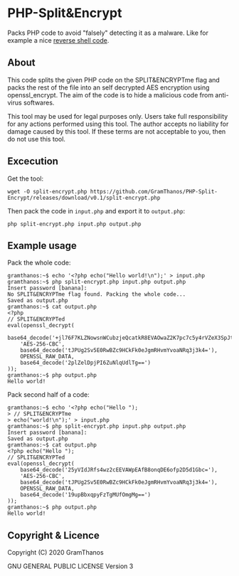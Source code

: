 # PHP-Split&Encrypt
Packs PHP code to avoid "falsely" detecting it as a malware.
Like for example a nice [reverse shell code](https://github.com/GramThanos/php-smart-reverse-shell).

## About
This code splits the given PHP code on the SPLIT&ENCRYPTme flag and 
packs the rest of the file into an self decrypted AES encryption using
openssl_encrypt. The aim of the code is to hide a malicious code from
anti-virus softwares.

This tool may be used for legal purposes only.  Users take full responsibility
for any actions performed using this tool.  The author accepts no liability
for damage caused by this tool.  If these terms are not acceptable to you, then
do not use this tool.

## Excecution
Get the tool:
```shell
wget -O split-encrypt.php https://github.com/GramThanos/PHP-Split-Encrypt/releases/download/v0.1/split-encrypt.php
```
Then pack the code in `input.php` and export it to `output.php`:
```shell
php split-encrypt.php input.php output.php
```

## Example usage
Pack the whole code:
```shell
gramthanos:~$ echo '<?php echo("Hello world!\n");' > input.php
gramthanos:~$ php split-encrypt.php input.php output.php
Insert password [banana]:
No SPLIT&ENCRYPTme flag found. Packing the whole code...
Saved as output.php
gramthanos:~$ cat output.php
<?php
// SPLIT&ENCRYPTed
eval(openssl_decrypt(
    base64_decode('+jl76F7KLZNowsnWCubzjeQcatkR8EVAOwaZ2K7pc7c5y4rVZeX3SpJt4mqJdKJv'),
    'AES-256-CBC',
    base64_decode('tJPUg2Sv5E0RwBZc9HCkFk0eJgmRHvmYvoaNRq3j3k4='),
    OPENSSL_RAW_DATA,
    base64_decode('2plZelDpjPI6ZuNlqUdlTg==')
));
gramthanos:~$ php output.php
Hello world!
```

Pack second half of a code:

```shell
gramthanos:~$ echo '<?php echo("Hello ");
> // SPLIT&ENCRYPTme
> echo("world!\n");' > input.php
gramthanos:~$ php split-encrypt.php input.php output.php
Insert password [banana]:
Saved as output.php
gramthanos:~$ cat output.php
<?php echo("Hello ");
// SPLIT&ENCRYPTed
eval(openssl_decrypt(
    base64_decode('25yVIdJRfs4wz2cEEVAWpEAfB8onqDE6ofp2D5d1Gbc='),
    'AES-256-CBC',
    base64_decode('tJPUg2Sv5E0RwBZc9HCkFk0eJgmRHvmYvoaNRq3j3k4='),
    OPENSSL_RAW_DATA,
    base64_decode('19upBbxqpyFzTgMUfOmgMg==')
));
gramthanos:~$ php output.php
Hello world!
```

## Copyright & Licence

Copyright (C) 2020 GramThanos

GNU GENERAL PUBLIC LICENSE Version 3
